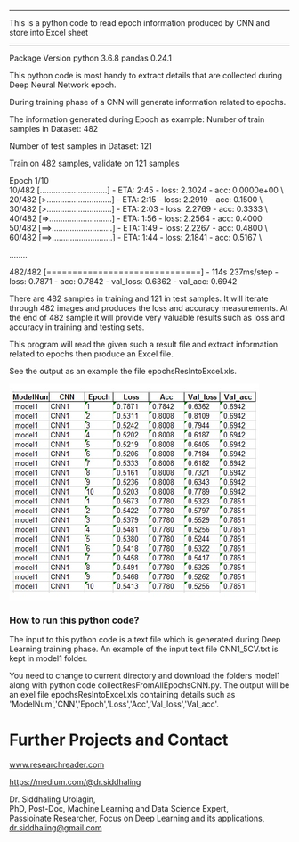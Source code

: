 
*************************************************************************************************
This is a python code to read epoch information produced by CNN and store into Excel sheet
*************************************************************************************************

Package Version
python 3.6.8
pandas 0.24.1

This python code is most handy to extract details that are collected during Deep Neural Network epoch.

During training phase of a CNN will generate information related to epochs.

The information generated during Epoch as example:
Number of train samples in Dataset:  482

Number of test samples in Dataset:  121

Train on 482 samples, validate on 121 samples

Epoch 1/10
\
10/482 [..............................] - ETA: 2:45 - loss: 2.3024 - acc: 0.0000e+00 \ 
20/482 [>.............................] - ETA: 2:15 - loss: 2.2919 - acc: 0.1500 \ 
30/482 [>.............................] - ETA: 2:03 - loss: 2.2769 - acc: 0.3333 \ 
40/482 [=>............................] - ETA: 1:56 - loss: 2.2564 - acc: 0.4000 \
50/482 [==>...........................] - ETA: 1:49 - loss: 2.2267 - acc: 0.4800 \ 
60/482 [==>...........................] - ETA: 1:44 - loss: 2.1841 - acc: 0.5167 \

........

482/482 [==============================] - 114s 237ms/step - loss: 0.7871 - acc: 0.7842 - val_loss: 0.6362 - val_acc: 0.6942



There are 482 samples in training and 121 in test samples.
It will iterate through 482 images and produces the loss and accuracy measurements.
At the end of 482 sample it will provide very valuable results such as loss and accuracy in training and testing sets.

This program will read the given such a result file and extract information related to epochs then produce an Excel file.  

See the output as an example the file epochsResIntoExcel.xls.

![alt text](https://github.com/siddhaling/ResultsGraber-Python-Code-Collect-Results-From-TrainFile-of-Deep-Neural-Net/blob/master/ExcelOfEpochs.jpg)

### How to run this python code?
The input to this python code is a text file which is generated during Deep Learning training phase.
An example of the input text file CNN1_5CV.txt is kept in model1 folder.

You need to change to current directory and download the folders model1 along with python code collectResFromAllEpochsCNN.py.
The output will be an exel file epochsResIntoExcel.xls containing details such as 'ModelNum','CNN','Epoch','Loss','Acc','Val_loss','Val_acc'.

# Further Projects and Contact
www.researchreader.com

https://medium.com/@dr.siddhaling

Dr. Siddhaling Urolagin,\
PhD, Post-Doc, Machine Learning and Data Science Expert,\
Passioinate Researcher, Focus on Deep Learning and its applications,\
dr.siddhaling@gmail.com

